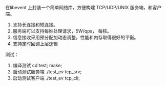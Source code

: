 在libevent 上封装一个简单网络库，方便构建 TCP/UDP/UNIX 服务端，和客户端。
1. 支持长连接和短连接。
2. 服务端可以支持每妙处理请求，5W/qps， 每核。
3. 信息接收采用预分配加动态调整，性能和内存取得很好的平衡。
4. 支持定时回调上层逻辑


测试：
1.  编译测试 cd test; make;
2.  启动测试服务端 ./test_ev tcp_srv;
3.  启动测试客户端  ./test_ev tcp_cli;
	


